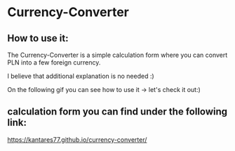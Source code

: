 # Currency-Converter

## How to use it:

The Currency-Converter is a simple calculation form where you can convert PLN into a few foreign currency.

I believe that additional explanation is no needed :)

On the following gif you can see how to use it -> let's check it out:)

## calculation form you can find under the following link:

https://kantares77.github.io/currency-converter/
